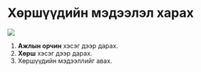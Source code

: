 # Хөршүүдийн мэдээлэл харах  
![](<img/Хөршүүдийн мэдээлэл харах.gif>)

1. **Ажлын орчин** хэсэг дээр дарах.
2. **Хөрш** хэсэг дээр дарах.
3. Хөршүүдийн мэдээллийг авах.
